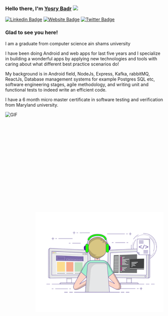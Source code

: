 ### Hello there, I'm <a href="https://g.dev/yosrybadr" target="_blank">Yosry Badr</a> <img src="https://media.giphy.com/media/hvRJCLFzcasrR4ia7z/giphy.gif" width="25px">

[![Linkedin Badge](https://img.shields.io/badge/-LinkedIn-0e76a8?style=flat-square&logo=Linkedin&logoColor=white)](https://www.linkedin.com/in/yosry-badr/)
[![Website Badge](https://img.shields.io/badge/Website-3b5998?style=flat-square&logo=google-chrome&logoColor=white)](https://yosrybadr.my.canva.site/)
[![Twitter Badge](https://img.shields.io/badge/-Twitter-00acee?style=flat-square&logo=Twitter&logoColor=white)](https://twitter.com/yosry_dev)


### Glad to see you here! &nbsp; 

I am a graduate from computer science ain shams university 

I have been doing Android and web apps for last five years and I specialize in building a wonderful apps by
applying new technologies and tools with caring about what different best practice scenarios do! 

My background is in Android field, NodeJs, Express, Kafka, rabbitMQ, ReactJs, Database management systems 
for example Postgres SQL etc, software engineering stages, agile methodology, and writing unit and functional tests
to indeed write an efficient code.

I have a 6 month micro master certificate in software testing and verification from Maryland university.

<img align="left" alt="GIF" src="https://cdn.dribbble.com/users/140227/screenshots/6430073/isometric-computer.gif" width="408" height="318" />
<img align="right" alt="GIF" src="https://github.com/sannimichaelse/sannimichaelse/blob/main/coding.gif?raw=true" width="408" height="318" />
  


